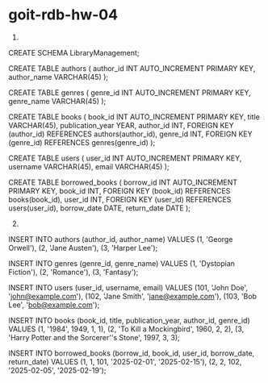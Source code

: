 # goit-rdb-hw-04

1)
 CREATE SCHEMA LibraryManagement;

 CREATE TABLE authors (
	 author_id INT AUTO_INCREMENT PRIMARY KEY,
  author_name VARCHAR(45)
);

CREATE TABLE genres (
	 genre_id INT AUTO_INCREMENT PRIMARY KEY,
  genre_name VARCHAR(45)
);

CREATE TABLE books (
	book_id INT AUTO_INCREMENT PRIMARY KEY,
 title VARCHAR(45),
 publication_year YEAR,
 author_id INT, FOREIGN KEY (author_id) REFERENCES authors(author_id),
	genre_id INT, FOREIGN KEY (genre_id) REFERENCES genres(genre_id)
);

CREATE TABLE users (
	user_id INT AUTO_INCREMENT PRIMARY KEY,
 username VARCHAR(45),
 email VARCHAR(45)
);

CREATE TABLE borrowed_books (
	borrow_id  INT AUTO_INCREMENT PRIMARY KEY,
 book_id INT, FOREIGN KEY (book_id) REFERENCES books(book_id),
	user_id INT, FOREIGN KEY (user_id) REFERENCES users(user_id),
	borrow_date DATE,
	return_date DATE
);

2)
INSERT INTO authors (author_id, author_name)
VALUES 
	(1, 'George Orwell'),
    	(2, 'Jane Austen'),
    	(3, 'Harper Lee');
    
INSERT INTO genres (genre_id, genre_name)
VALUES 
	(1, 'Dystopian Fiction'),
    	(2, 'Romance'),
    	(3, 'Fantasy');
    
INSERT INTO users (user_id, username, email)
VALUES 
	(101, 'John Doe',	'john@example.com'),
	(102,	'Jane Smith',	'jane@example.com'),
	(103,	'Bob Lee',	'bob@example.com');    
    
INSERT INTO books (book_id, title, publication_year, author_id, genre_id)
VALUES 
	(1,	'1984',	1949, 1, 1),
    	(2, 'To Kill a Mockingbird', 1960, 2, 2),
    	(3, 'Harry Potter and the Sorcerer''s Stone', 1997, 3, 3);
    
INSERT INTO borrowed_books (borrow_id, book_id, user_id, borrow_date, return_date)
VALUES 
	(1,	1,	101, '2025-02-01', '2025-02-15'),
	(2,	2,	102, '2025-02-05', '2025-02-19');
